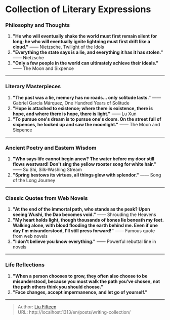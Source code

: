 # Collection of Literary Expressions


<!--more-->

### **Philosophy and Thoughts**
1. **"He who will eventually shake the world must first remain silent for long; he who will eventually ignite lightning must first drift like a cloud."** —— Nietzsche, Twilight of the Idols  
2. **"Everything the state says is a lie, and everything it has it has stolen."** —— Nietzsche  
3. **"Only a few people in the world can ultimately achieve their ideals."** —— The Moon and Sixpence  

---

### **Literary Masterpieces**
1. **"The past was a lie, memory has no roads... only solitude lasts."** —— Gabriel García Márquez, One Hundred Years of Solitude  
2. **"Hope is attached to existence; where there is existence, there is hope, and where there is hope, there is light."** —— Lu Xun  
3. **"To pursue one's dream is to pursue one's doom. On the street full of sixpences, he looked up and saw the moonlight."** —— The Moon and Sixpence  

---

### **Ancient Poetry and Eastern Wisdom**
1. **"Who says life cannot begin anew? The water before my door still flows westward! Don't sing the yellow rooster song for white hair."** —— Su Shi, Silk-Washing Stream  
2. **"Spring bestows its virtues, all things glow with splendor."** —— Song of the Long Journey  

---

### **Classic Quotes from Web Novels**
1. **"At the end of the immortal path, who stands as the peak? Upon seeing Wushi, the Dao becomes void."** —— Shrouding the Heavens  
2. **"My heart holds light, though thousands of bones lie beneath my feet. Walking alone, with blood flooding the earth behind me. Even if one day I'm misunderstood, I'll still press forward!"** —— Famous quote from web novels  
3. **"I don't believe you know everything."** —— Powerful rebuttal line in novels  

---

### **Life Reflections**
1. **"When a person chooses to grow, they often also choose to be misunderstood, because you must walk the path you've chosen, not the path others think you should choose."**  
2. **"Face changes, accept impermanence, and let go of yourself."**

---

> Author: [Liu Fifteen](https://github.com/xyz-liu15)  
> URL: http://localhost:1313/en/posts/writing-collection/  

